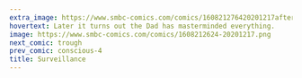 ```yaml
---
extra_image: https://www.smbc-comics.com/comics/160821276420201217after.png
hovertext: Later it turns out the Dad has masterminded everything.
image: https://www.smbc-comics.com/comics/1608212624-20201217.png
next_comic: trough
prev_comic: conscious-4
title: Surveillance
---
```


